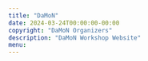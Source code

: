 ```yaml
---
title: "DaMoN"
date: 2024-03-24T00:00:00-00:00
copyright: "DaMoN Organizers"
description: "DaMoN Workshop Website"
menu:
---
```

